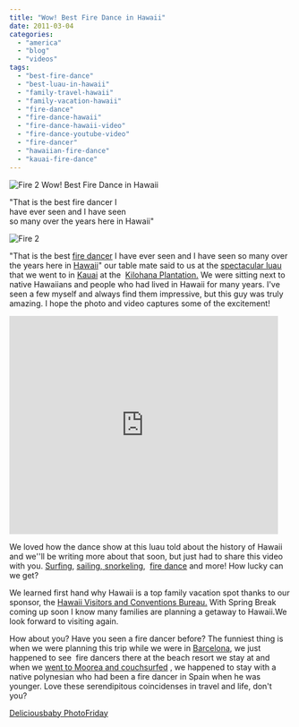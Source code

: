 ```yaml
---
title: "Wow! Best Fire Dance in Hawaii"
date: 2011-03-04
categories: 
  - "america"
  - "blog"
  - "videos"
tags: 
  - "best-fire-dance"
  - "best-luau-in-hawaii"
  - "family-travel-hawaii"
  - "family-vacation-hawaii"
  - "fire-dance"
  - "fire-dance-hawaii"
  - "fire-dance-hawaii-video"
  - "fire-dance-youtube-video"
  - "fire-dancer"
  - "hawaiian-fire-dance"
  - "kauai-fire-dance"
---
```


![Fire 2](https://pub-ac94b3f306b24c0dba4238943c97f2e1.r2.dev/6a00e5502a95078833014e5fa0c867970c.jpg) Wow! Best Fire Dance in Hawaii

"That is the best fire dancer I  
have ever seen and I have seen  
so many over the years here in Hawaii"

<!--more-->

![Fire 2](https://pub-ac94b3f306b24c0dba4238943c97f2e1.r2.dev/6a00e5502a95078833014e867b7d4c970d.jpg)  
  

"That is the best [fire dancer](http://en.wikipedia.org/wiki/Fire_dancing "fire dancer") I have ever seen and I have seen so many over the years here in [Hawaii](http://www.gohawaii.com/ "Hawaii")" our table mate said to us at the [spectacular luau](http://soultravelers3new.local/2010/10/family-travel-kauai-hawaii-photo-luau-hawaiin-culture-napali-coast-sail-best-for-kids.html "spectacular luau ") that we went to in [Kauai](http://www.kauai-hawaii.com/ "Kauai") at the  [Kilohana Plantation.](http://www.kilohanakauai.com/) We were sitting next to native Hawaiians and people who had lived in Hawaii for many years. I've seen a few myself and always find them impressive, but this guy was truly amazing. I hope the photo and video captures some of the excitement!

<iframe src="http://www.youtube.com/embed/xILdQjEKlaQ" title="YouTube video player" width="480" frameborder="0" height="390"></iframe>

We loved how the dance show at this luau told about the history of Hawaii and we''ll be writing more about that soon, but just had to share this video with you. [Surfing](http://soultravelers3new.local/2011/01/family-travel-hawaii-learning-to-surf-in-kauai.html "surfing in Hawaii"), [sailing, snorkeling](http://soultravelers3new.local/2011/02/sailing-the-stunning-napali-coast-of-kauai-hawaii-with-dolphins-snorkeling-fun.html "sailing and snorkeling in Hawaii"),  [fire dance](http://www.youtube.com/watch?v=xILdQjEKlaQ "fire dance") and more! How lucky can we get? 

We learned first hand why Hawaii is a top family vacation spot thanks to our sponsor, the [Hawaii Visitors and Conventions Bureau.](http://www.hvcb.org/ "Hawaiian visitors and conventions bureau") With Spring Break coming up soon I know many families are planning a getaway to Hawaii.We look forward to visiting again.

How about you? Have you seen a fire dancer before? The funniest thing is when we were planning this trip while we were in [Barcelona](http://soultravelers3new.local/2007/05/barcelona-beach.html "barcelona beach resort"), we just happened to see  fire dancers there at the beach resort we stay at and when we [went to Moorea and couchsurfed](http://soultravelers3new.local/2010/10/family-travel-french-polynesia-cheaply.html "visit moorea and couch surf") , we happened to stay with a native polynesian who had been a fire dancer in Spain when he was younger. Love these serendipitous coincidenses in travel and life, don't you?

[Deliciousbaby PhotoFriday](http://www.deliciousbaby.com/ "deliciousbaby photofriday")
